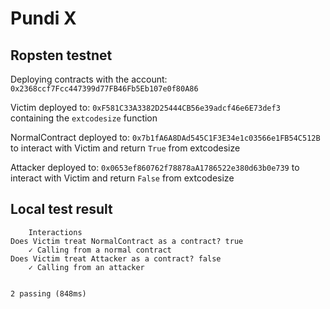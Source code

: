 # Pundi X

## Ropsten testnet

Deploying contracts with the account: `0x2368ccf7Fcc447399d77FB46Fb5Eb107e0f80A86`

Victim deployed to: `0xF581C33A3382D25444CB56e39adcf46e6E73def3` containing the `extcodesize` function

NormalContract deployed to: `0x7b1fA6A8DAd545C1F3E34e1c03566e1FB54C512B` to interact with Victim and return `True` from extcodesize

Attacker deployed to: `0x0653ef860762f78878aA1786522e380d63b0e739` to interact with Victim and return `False` from extcodesize

## Local test result

        Interactions
    Does Victim treat NormalContract as a contract? true
        ✓ Calling from a normal contract
    Does Victim treat Attacker as a contract? false
        ✓ Calling from an attacker


    2 passing (848ms)
